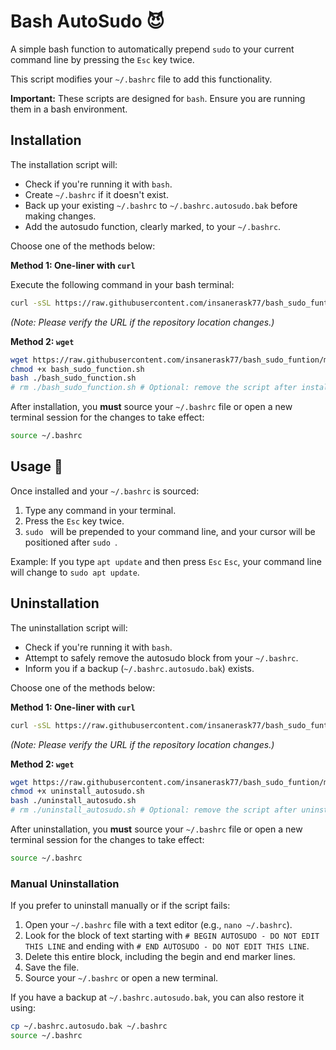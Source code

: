 # Bash AutoSudo :smiling_imp:

A simple bash function to automatically prepend `sudo` to your current command line by pressing the `Esc` key twice.

This script modifies your `~/.bashrc` file to add this functionality.

**Important:** These scripts are designed for `bash`. Ensure you are running them in a bash environment.

## Installation

The installation script will:
- Check if you're running it with `bash`.
- Create `~/.bashrc` if it doesn't exist.
- Back up your existing `~/.bashrc` to `~/.bashrc.autosudo.bak` before making changes.
- Add the autosudo function, clearly marked, to your `~/.bashrc`.

Choose one of the methods below:

**Method 1: One-liner with `curl`**

Execute the following command in your bash terminal:

```bash
curl -sSL https://raw.githubusercontent.com/insanerask77/bash_sudo_funtion/main/bash_sudo_function.sh | bash
```
*(Note: Please verify the URL if the repository location changes.)*

**Method 2: `wget`**

```bash
wget https://raw.githubusercontent.com/insanerask77/bash_sudo_funtion/main/bash_sudo_function.sh
chmod +x bash_sudo_function.sh
bash ./bash_sudo_function.sh
# rm ./bash_sudo_function.sh # Optional: remove the script after installation
```

After installation, you **must** source your `~/.bashrc` file or open a new terminal session for the changes to take effect:
```bash
source ~/.bashrc
```

## Usage :book:

Once installed and your `~/.bashrc` is sourced:
1. Type any command in your terminal.
2. Press the `Esc` key twice.
3. `sudo ` will be prepended to your command line, and your cursor will be positioned after `sudo `.

Example:
If you type `apt update` and then press `Esc` `Esc`, your command line will change to `sudo apt update`.

## Uninstallation

The uninstallation script will:
- Check if you're running it with `bash`.
- Attempt to safely remove the autosudo block from your `~/.bashrc`.
- Inform you if a backup (`~/.bashrc.autosudo.bak`) exists.

Choose one of the methods below:

**Method 1: One-liner with `curl`**
```bash
curl -sSL https://raw.githubusercontent.com/insanerask77/bash_sudo_funtion/main/uninstall_autosudo.sh | bash
```
*(Note: Please verify the URL if the repository location changes.)*

**Method 2: `wget`**
```bash
wget https://raw.githubusercontent.com/insanerask77/bash_sudo_funtion/main/uninstall_autosudo.sh
chmod +x uninstall_autosudo.sh
bash ./uninstall_autosudo.sh
# rm ./uninstall_autosudo.sh # Optional: remove the script after uninstallation
```

After uninstallation, you **must** source your `~/.bashrc` file or open a new terminal session for the changes to take effect:
```bash
source ~/.bashrc
```

### Manual Uninstallation

If you prefer to uninstall manually or if the script fails:
1. Open your `~/.bashrc` file with a text editor (e.g., `nano ~/.bashrc`).
2. Look for the block of text starting with `# BEGIN AUTOSUDO - DO NOT EDIT THIS LINE` and ending with `# END AUTOSUDO - DO NOT EDIT THIS LINE`.
3. Delete this entire block, including the begin and end marker lines.
4. Save the file.
5. Source your `~/.bashrc` or open a new terminal.

If you have a backup at `~/.bashrc.autosudo.bak`, you can also restore it using:
```bash
cp ~/.bashrc.autosudo.bak ~/.bashrc
source ~/.bashrc
```
